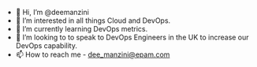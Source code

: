 - 👋 Hi, I’m @deemanzini
- 👀 I’m interested in all things Cloud and DevOps.
- 🌱 I’m currently learning DevOps metrics.
- 💞️ I’m looking to to speak to DevOps Engineers in the UK to increase our DevOps capability.
- 📫 How to reach me - dee_manzini@epam.com

<!---
deemanzini/deemanzini is a ✨ special ✨ repository because its `README.md` (this file) appears on your GitHub profile.
You can click the Preview link to take a look at your changes.
--->

